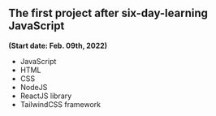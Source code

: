 ## The first project after six-day-learning JavaScript
**(Start date: Feb. 09th, 2022)**
  - JavaScript
  - HTML
  - CSS
  - NodeJS
  - ReactJS library
  - TailwindCSS framework
